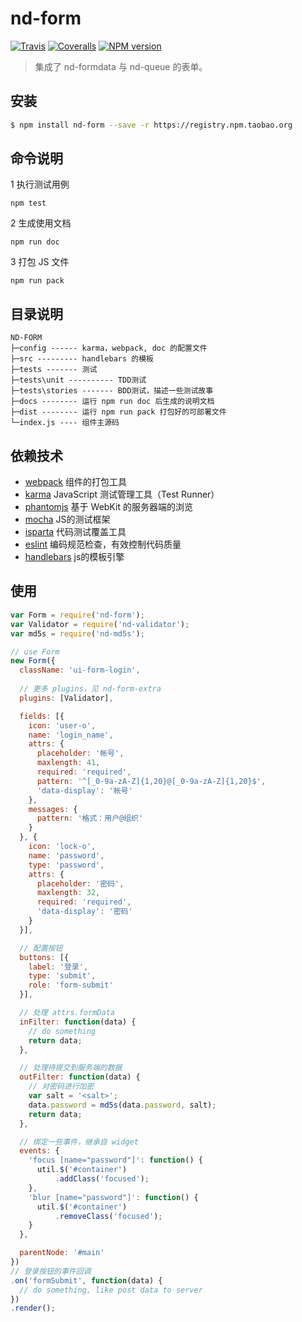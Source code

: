 # nd-form

[![Travis](https://img.shields.io/travis/ndfront/nd-form.svg?style=flat-square)](https://github.com/ndfront/nd-form)
[![Coveralls](https://img.shields.io/coveralls/ndfront/nd-form.svg?style=flat-square)](https://github.com/ndfront/nd-form)
[![NPM version](https://img.shields.io/npm/v/nd-form.svg?style=flat-square)](https://npmjs.org/package/nd-form)

> 集成了 nd-formdata 与 nd-queue 的表单。

## 安装

```bash
$ npm install nd-form --save -r https://registry.npm.taobao.org
```

## 命令说明

1 执行测试用例

```shell
npm test 
```

2 生成使用文档

```shell
npm run doc 
```

3 打包 JS 文件

```shell
npm run pack 
```

## 目录说明

```
ND-FORM
├─config ------ karma，webpack, doc 的配置文件
├─src --------- handlebars 的模板
├─tests ------- 测试
├─tests\unit ---------- TDD测试
├─tests\stories ------- BDD测试，描述一些测试故事
├─docs -------- 运行 npm run doc 后生成的说明文档
├─dist -------- 运行 npm run pack 打包好的可部署文件
└─index.js ---- 组件主源码

```

## 依赖技术

- [webpack](http://webpack.github.io/) 组件的打包工具
- [karma](https://karma-runner.github.io/) JavaScript 测试管理工具（Test Runner）
- [phantomjs](http://phantomjs.org/) 基于 WebKit 的服务器端的浏览
- [mocha](http://mochajs.org/) JS的测试框架
- [isparta](https://github.com/douglasduteil/isparta) 代码测试覆盖工具
- [eslint](http://eslint.org/) 编码规范检查，有效控制代码质量
- [handlebars](http://handlebarsjs.com/) js的模板引擎


## 使用

```js
var Form = require('nd-form');
var Validator = require('nd-validator');
var md5s = require('nd-md5s');

// use Form
new Form({
  className: 'ui-form-login',
  
  // 更多 plugins，见 nd-form-extra
  plugins: [Validator],

  fields: [{
    icon: 'user-o',
    name: 'login_name',
    attrs: {
      placeholder: '帐号',
      maxlength: 41,
      required: 'required',
      pattern: '^[_0-9a-zA-Z]{1,20}@[_0-9a-zA-Z]{1,20}$',
      'data-display': '帐号'
    },
    messages: {
      pattern: '格式：用户@组织'
    }
  }, {
    icon: 'lock-o',
    name: 'password',
    type: 'password',
    attrs: {
      placeholder: '密码',
      maxlength: 32,
      required: 'required',
      'data-display': '密码'
    }
  }],

  // 配置按钮
  buttons: [{
    label: '登录',
    type: 'submit',
    role: 'form-submit'
  }],

  // 处理 attrs.formData
  inFilter: function(data) {
    // do something
    return data;
  },

  // 处理待提交到服务端的数据
  outFilter: function(data) {
    // 对密码进行加密
    var salt = '<salt>';
    data.password = md5s(data.password, salt);
    return data;
  },

  // 绑定一些事件，继承自 widget
  events: {
    'focus [name="password"]': function() {
      util.$('#container')
          .addClass('focused');
    },
    'blur [name="password"]': function() {
      util.$('#container')
          .removeClass('focused');
    }
  },

  parentNode: '#main'
})
// 登录按钮的事件回调
.on('formSubmit', function(data) {
  // do something, like post data to server
})
.render();
```
